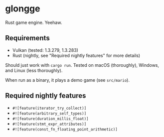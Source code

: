 # glongge
Rust game engine. Yeehaw.

## Requirements
- Vulkan (tested: 1.3.279, 1.3.283)
- Rust (nightly, see "Required nightly features" for more details)

Should just work with `cargo run`. Tested on macOS (thoroughly), Windows, and Linux (less thoroughly).

When run as a binary, it plays a demo game (see `src/mario`).

## Required nightly features
- `#![feature(iterator_try_collect)]`
- `#![feature(arbitrary_self_types)]`
- `#![feature(duration_millis_float)]`
- `#![feature(stmt_expr_attributes)]`
- `#![feature(const_fn_floating_point_arithmetic)]`
